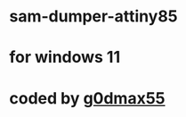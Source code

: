 # sam-dumper-attiny85
# for windows 11
# coded by <a href="https://www.instagram.com/g0dmax55">g0dmax55</a>
